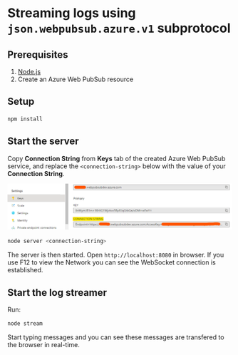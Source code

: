# Streaming logs using `json.webpubsub.azure.v1` subprotocol

## Prerequisites

1. [Node.js](https://nodejs.org)
2. Create an Azure Web PubSub resource

## Setup

```bash
npm install
```

## Start the server

Copy **Connection String** from **Keys** tab of the created Azure Web PubSub service, and replace the `<connection-string>` below with the value of your **Connection String**.

![Connection String](./../../../docs/images/portal_conn.png)

```bash
node server <connection-string>
```

The server is then started. Open `http://localhost:8080` in browser. If you use F12 to view the Network you can see the WebSocket connection is established.

## Start the log streamer
Run:
```bash
node stream
```

Start typing messages and you can see these messages are transfered to the browser in real-time.
